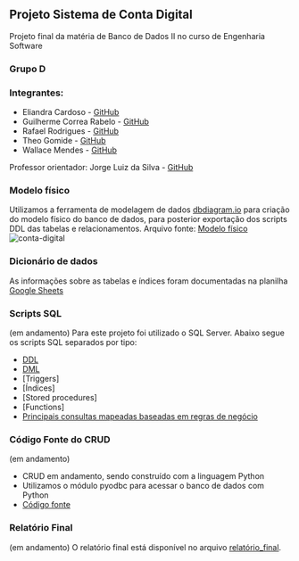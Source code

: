 ## Projeto Sistema de Conta Digital

Projeto final da matéria de Banco de Dados II no curso de Engenharia Software

### Grupo D

### Integrantes:
- Eliandra Cardoso - [GitHub](https://github.com/ardnaile)
- Guilherme Correa Rabelo - [GitHub](https://github.com/GuilhermeCorreaRabelo)
- Rafael Rodrigues - [GitHub](https://github.com/Rafael171022)
- Theo Gomide - [GitHub](https://github.com/theogomide)
- Wallace Mendes - [GitHub](https://github.com/WallaceB2)

Professor orientador: Jorge Luiz da Silva - [GitHub](https://github.com/jlsilva01)

### Modelo físico
Utilizamos a ferramenta de modelagem de dados [dbdiagram.io](https://dbdiagram.io/d/conta-digital-655ff6883be1495787a1352e) para criação do modelo físico do banco de dados, para posterior exportação dos scripts DDL das tabelas e relacionamentos. Arquivo fonte: [Modelo físico](https://dbdiagram.io/d/conta-digital-655ff6883be1495787a1352e)
![conta-digital](https://github.com/ardnaile/conta-digital/assets/106704268/c4195a8b-a1ba-4a91-a5c8-3a3ab26c5e55)

### Dicionário de dados
As informações sobre as tabelas e índices foram documentadas na planilha [Google Sheets](https://docs.google.com/spreadsheets/d/1s7h-08PUFU2ivZUk2W6DeGKcwTwY5Bql/edit#gid=486633979)

### Scripts SQL
(em andamento)
Para este projeto foi utilizado o SQL Server. Abaixo segue os scripts SQL separados por tipo:
- [DDL](https://github.com/ardnaile/conta-digital/tree/5357d49507bbe492f07b382f17b227615cbf68c3/scripts-DDl)
- [DML](https://github.com/ardnaile/conta-digital/blob/98636cbc8907208089f31337aea092a3ad1a4fb3/scripts-DML)
- [Triggers]
- [Índices]
- [Stored procedures]
- [Functions]
- [Principais consultas mapeadas baseadas em regras de negócio](https://github.com/ardnaile/conta-digital/commit/6a32c6f978e668bbe935552298f5d0c63639277c)

### Código Fonte do CRUD
(em andamento)
- CRUD em andamento, sendo construído com a linguagem Python
- Utilizamos o módulo pyodbc para acessar o banco de dados com Python
- [Código fonte](https://github.com/ardnaile/conta-digital/blob/9d62c2f165a5c76b404755a9690ff12c1130f531/crud/main.py)

### Relatório Final
(em andamento)
O relatório final está disponível no arquivo [relatório_final](https://alunosatcedu-my.sharepoint.com/:w:/g/personal/eliandra_282421_alunosatc_edu_br/EQE1sWbdF0ZCvfly5NhIUPcBnPq5SxGd54n4OLY7ctD3pQ?e=Fl5JuD).
